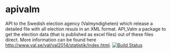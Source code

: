 # apivalm
API to   the Swedish election agency (Valmyndigheten) which release a detailed file with all election resuls in an XML format. API_Valm a package to get the election data (that is published as excel files) out of these files direct. More information can be found here http://www.val.se/val/val2014/statistik/index.html.
[![Build Status](https://app.travis-ci.com/Elmahi92/apivalm.svg?branch=master)](https://app.travis-ci.com/Elmahi92/apivalm)
